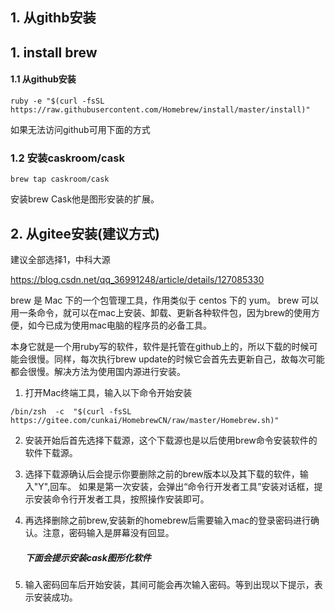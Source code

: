 

## 1. 从githb安装

## 1. install brew

#### 1.1 从github安装

```shell
ruby -e "$(curl -fsSL https://raw.githubusercontent.com/Homebrew/install/master/install)"
```

如果无法访问github可用下面的方式 



### 1.2 安装caskroom/cask

```shell
brew tap caskroom/cask 
```

安装brew Cask他是图形安装的扩展。





## 2. 从gitee安装(建议方式)

建议全部选择1，中科大源



https://blog.csdn.net/qq_36991248/article/details/127085330



brew 是 Mac 下的一个包管理工具，作用类似于 centos 下的 yum。
brew 可以用一条命令，就可以在mac上安装、卸载、更新各种软件包，因为brew的使用方便，如今已成为使用mac电脑的程序员的必备工具。

本身它就是一个用ruby写的软件，软件是托管在github上的，所以下载的时候可能会很慢。同样，每次执行brew update的时候它会首先去更新自己，故每次可能都会很慢。解决方法为使用国内源进行安装。

1. 打开Mac终端工具，输入以下命令开始安装

```shell
/bin/zsh  -c  "$(curl -fsSL https://gitee.com/cunkai/HomebrewCN/raw/master/Homebrew.sh)"
```



2. 安装开始后首先选择下载源，这个下载源也是以后使用brew命令安装软件的软件下载源。

3. 选择下载源确认后会提示你要删除之前的brew版本以及其下载的软件，输入"Y",回车。
   如果是第一次安装，会弹出“命令行开发者工具”安装对话框，提示安装命令行开发者工具，按照操作安装即可。

4. 再选择删除之前brew,安装新的homebrew后需要输入mac的登录密码进行确认。注意，密码输入是屏幕没有回显。

   

   ##### 下面会提示安装cask图形化软件

5. 输入密码回车后开始安装，其间可能会再次输入密码。等到出现以下提示，表示安装成功。








